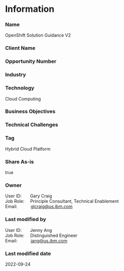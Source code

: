 

# Information

### Name

OpenShift Solution Guidance V2

### Client Name



### Opportunity Number



### Industry






### Technology



Cloud Computing  



### Business Objectives






### Technical Challenges






### Tag



Hybrid Cloud Platform  


### Share As-is

true


### Owner


User ID: &nbsp; &nbsp; &nbsp; Gary Craig  
Job Role: &nbsp; &nbsp; Principle Consultant, Technical Enablement  
Email: &nbsp; &nbsp; &nbsp; &nbsp; &nbsp; glcraig@us.ibm.com  



### Last modified by


User ID: &nbsp; &nbsp; &nbsp; Jenny Ang  
Job Role: &nbsp; &nbsp; Distinguished Engineer  
Email: &nbsp; &nbsp; &nbsp; &nbsp; &nbsp; jang@us.ibm.com  


### Last modified date

2022-09-24